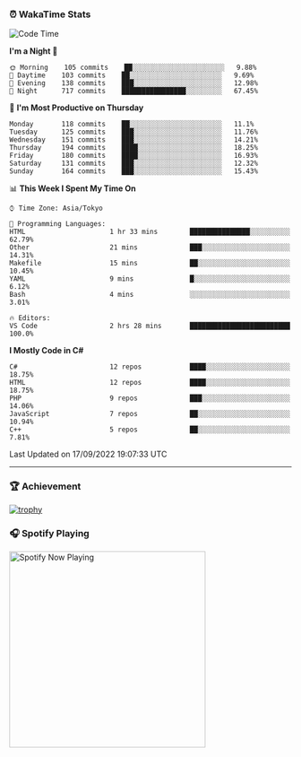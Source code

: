 ### ⏰ WakaTime Stats


<!--START_SECTION:waka-->
![Code Time](http://img.shields.io/badge/Code%20Time-494%20hrs%2034%20mins-blue)

**I'm a Night 🦉** 

```text
🌞 Morning    105 commits    ██░░░░░░░░░░░░░░░░░░░░░░░   9.88% 
🌆 Daytime    103 commits    ██░░░░░░░░░░░░░░░░░░░░░░░   9.69% 
🌃 Evening    138 commits    ███░░░░░░░░░░░░░░░░░░░░░░   12.98% 
🌙 Night      717 commits    ████████████████░░░░░░░░░   67.45%

```
📅 **I'm Most Productive on Thursday** 

```text
Monday       118 commits    ██░░░░░░░░░░░░░░░░░░░░░░░   11.1% 
Tuesday      125 commits    ███░░░░░░░░░░░░░░░░░░░░░░   11.76% 
Wednesday    151 commits    ███░░░░░░░░░░░░░░░░░░░░░░   14.21% 
Thursday     194 commits    ████░░░░░░░░░░░░░░░░░░░░░   18.25% 
Friday       180 commits    ████░░░░░░░░░░░░░░░░░░░░░   16.93% 
Saturday     131 commits    ███░░░░░░░░░░░░░░░░░░░░░░   12.32% 
Sunday       164 commits    ███░░░░░░░░░░░░░░░░░░░░░░   15.43%

```


📊 **This Week I Spent My Time On** 

```text
⌚︎ Time Zone: Asia/Tokyo

💬 Programming Languages: 
HTML                     1 hr 33 mins        ███████████████░░░░░░░░░░   62.79% 
Other                    21 mins             ███░░░░░░░░░░░░░░░░░░░░░░   14.31% 
Makefile                 15 mins             ██░░░░░░░░░░░░░░░░░░░░░░░   10.45% 
YAML                     9 mins              █░░░░░░░░░░░░░░░░░░░░░░░░   6.12% 
Bash                     4 mins              ░░░░░░░░░░░░░░░░░░░░░░░░░   3.01%

🔥 Editors: 
VS Code                  2 hrs 28 mins       █████████████████████████   100.0%

```

**I Mostly Code in C#** 

```text
C#                       12 repos            ████░░░░░░░░░░░░░░░░░░░░░   18.75% 
HTML                     12 repos            ████░░░░░░░░░░░░░░░░░░░░░   18.75% 
PHP                      9 repos             ███░░░░░░░░░░░░░░░░░░░░░░   14.06% 
JavaScript               7 repos             ██░░░░░░░░░░░░░░░░░░░░░░░   10.94% 
C++                      5 repos             ██░░░░░░░░░░░░░░░░░░░░░░░   7.81%

```



 Last Updated on 17/09/2022 19:07:33 UTC
<!--END_SECTION:waka-->

---

### 🏆 Achievement

[![trophy](https://github-profile-trophy.vercel.app/?username=Slime-hatena&theme=flat&no-bg=true&no-frame=true&column=8)](https://github.com/ryo-ma/github-profile-trophy)

### 🎧 Spotify Playing

[<img src="https://spotify-now-playing-slime-hatena.vercel.app/api/spotify-playing" alt="Spotify Now Playing" width="350" />](https://open.spotify.com/user/slime_hatena)

<!--
**Slime-hatena/Slime-hatena** is a ✨ _special_ ✨ repository because its `README.md` (this file) appears on your GitHub profile.

Here are some ideas to get you started:

- 🔭 I’m currently working on ...
- 🌱 I’m currently learning ...
- 👯 I’m looking to collaborate on ...
- 🤔 I’m looking for help with ...
- 💬 Ask me about ...
- 📫 How to reach me: ...
- 😄 Pronouns: ...
- ⚡ Fun fact: ...
-->
